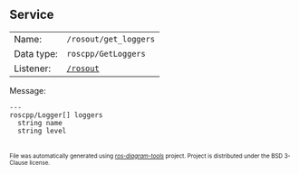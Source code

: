 <!--
File was automatically generated using 'ros-diagram-tools' project.
Project is distributed under the BSD 3-Clause license.
-->

## Service


|     |     |
| --- | --- |
| Name: | `/rosout/get_loggers` |
| Data type: | `roscpp/GetLoggers` |
| Listener: | [`/rosout`](n__rosout.md) |

Message:
```
---
roscpp/Logger[] loggers
  string name
  string level

```



</br>
<font size="1">
File was automatically generated using <a href="https://github.com/anetczuk/ros-diagram-tools"><i>ros-diagram-tools</i></a> project.
Project is distributed under the BSD 3-Clause license.
</font>
